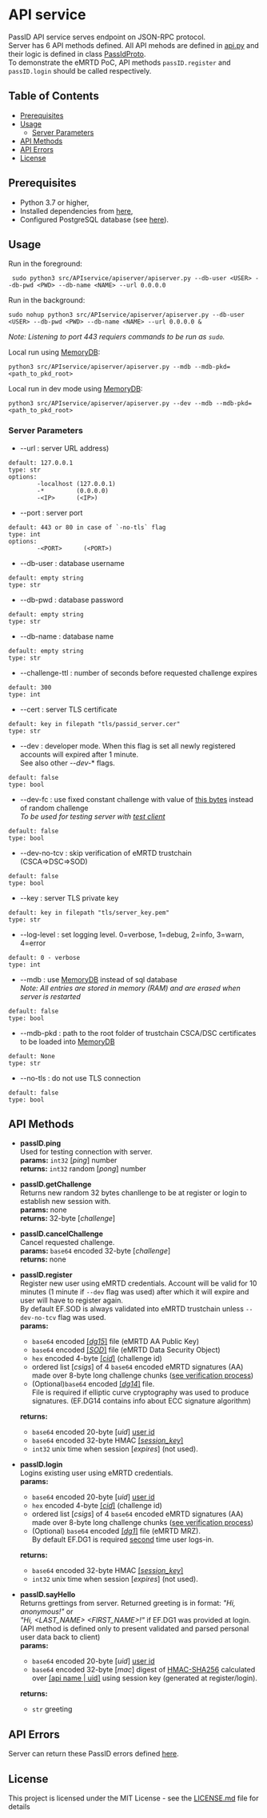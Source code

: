 # API service
PassID API service serves endpoint on JSON-RPC protocol.  
Server has 6 API methods defined.
All API mehods are defined in [api.py](https://github.com/ZeroPass/PassID-Server/blob/18e134e9316bf3888ae5e51ce4cf46468e832f44/src/APIservice/api.py#L56-L172) and their logic is defined in class [PassIdProto](https://github.com/ZeroPass/PassID-Server/blob/66b2ea724ec9a515d07298eed828c6849ec1cbbc/src/APIservice/proto/proto.py#L65-L438).  
 To demonstrate the eMRTD PoC, API methods `passID.register` and `passID.login` should be called respectively.

## Table of Contents  
- [Prerequisites](#prerequisites)
- [Usage](#usage)
  + [Server Parameters](#server-parameters)
- [API Methods](#api-methods)
- [API Errors](#api-errors)
- [License](#license)

## Prerequisites
* Python 3.7 or higher,
* Installed dependencies from [here](../../../../../PassID-Server#prerequisites),
* Configured PostgreSQL database (see [here](../../../../../PassID-Server#configure-postgresql-database)).

## Usage
Run in the foreground:
```
 sudo python3 src/APIservice/apiserver/apiserver.py --db-user <USER> --db-pwd <PWD> --db-name <NAME> --url 0.0.0.0
```

Run in the background:
```
sudo nohup python3 src/APIservice/apiserver/apiserver.py --db-user <USER> --db-pwd <PWD> --db-name <NAME> --url 0.0.0.0 &  
```
*Note: Listening to port 443 requiers commands to be run as `sudo`.*


Local run using [MemoryDB](https://github.com/ZeroPass/PassID-Server/blob/ddcc6073d298cb1a4e0d99195d928a9dce0f78e5/src/APIservice/proto/db.py#L262-L375):
```
python3 src/APIservice/apiserver/apiserver.py --mdb --mdb-pkd=<path_to_pkd_root>
```

Local run in dev mode using [MemoryDB](https://github.com/ZeroPass/PassID-Server/blob/ddcc6073d298cb1a4e0d99195d928a9dce0f78e5/src/APIservice/proto/db.py#L262-L375):
```
python3 src/APIservice/apiserver/apiserver.py --dev --mdb --mdb-pkd=<path_to_pkd_root>
```

### Server Parameters

* --url : server URL address)
```
default: 127.0.0.1
type: str
options:
        -localhost (127.0.0.1)
        -*         (0.0.0.0)
        -<IP>      (<IP>)
```

* --port : server port
```
default: 443 or 80 in case of `-no-tls` flag
type: int
options: 
        -<PORT>      (<PORT>)
```

* --db-user : database username
```
default: empty string
type: str
```

* --db-pwd : database password
```
default: empty string
type: str
```

* --db-name : database name
```
default: empty string
type: str
```



* --challenge-ttl : number of seconds before requested challenge expires
```
default: 300
type: int
```

* --cert : server TLS certificate
```
default: key in filepath "tls/passid_server.cer"
type: str
```

* --dev : developer mode. When this flag is set all newly registered accounts will expired after 1 minute.  
See also other *--dev-** flags.
```
default: false
type: bool
```

* --dev-fc : use fixed constant challenge with value of [this bytes](https://github.com/ZeroPass/PassID-Server/blob/master/src/APIservice/apiserver/apiserver.py#L26) instead of random challenge  
*To be used for testing server with [test client](https://github.com/ZeroPass/PassID-Server/blob/master/src/APIservice/unittest/test_client.py)*
```
default: false
type: bool
```

* --dev-no-tcv : skip verification of eMRTD trustchain (CSCA=>DSC=>SOD)
```
default: false
type: bool
```

* --key : server TLS private key
```
default: key in filepath "tls/server_key.pem"
type: str
```

* --log-level : set logging level. 0=verbose, 1=debug, 2=info, 3=warn, 4=error
```
default: 0 - verbose
type: int
```

* --mdb : use [MemoryDB](https://github.com/ZeroPass/PassID-Server/blob/ddcc6073d298cb1a4e0d99195d928a9dce0f78e5/src/APIservice/proto/db.py#L262-L375) instead of sql database  
*Note: All entries are stored in memory (RAM) and are erased when server is restarted*
```
default: false
type: bool
```

* --mdb-pkd : path to the root folder of trustchain CSCA/DSC certificates to be loaded into [MemoryDB](https://github.com/ZeroPass/PassID-Server/blob/ddcc6073d298cb1a4e0d99195d928a9dce0f78e5/src/APIservice/proto/db.py#L262-L375)
```
default: None
type: str
```

* --no-tls : do not use TLS connection
```
default: false
type: bool
```
## API Methods
* **passID.ping**  
  Used for testing connection with server.  
  **params:** `int32` [*ping*] number  
  **returns:** `int32` random [*pong*] number  
  
* **passID.getChallenge**  
  Returns new random 32 bytes chanllenge to be at register or login to establish new session with.  
  **params:** none  
  **returns:** 32-byte [*challenge*]  
  
* **passID.cancelChallenge**  
  Cancel requested challenge.  
  **params:** `base64` encoded 32-byte [*challenge*]  
  **returns:** none  
  
* **passID.register**  
  Register new user using eMRTD credentials. Account will be valid for 10 minutes (1 minute if `--dev` flag was used) after which it will expire and user will have to register again.  
  By default EF.SOD is always validated into eMRTD trustchain unless `--dev-no-tcv` flag was used.  
  **params:**
    * `base64` encoded [[*dg15*]](https://github.com/ZeroPass/PassID-Server/blob/a87cb5cc55c160a9ca80583ecb6099d7a6e57660/src/pymrtd/ef/dg.py#L189-L203) file (eMRTD AA Public Key)
    * `base64` encoded [[*SOD*]](https://github.com/ZeroPass/PassID-Server/blob/a87cb5cc55c160a9ca80583ecb6099d7a6e57660/src/pymrtd/ef/sod.py#L135-L195) file (eMRTD Data Security Object)
    * `hex` encoded 4-byte [[*cid*]](https://github.com/ZeroPass/PassID-Server/blob/master/src/APIservice/proto/challenge.py#L12-L37) (challenge id)
    * ordered list [*csigs*] of 4 `base64` encoded eMRTD signatures (AA) made over 8-byte long challenge chunks ([see verification process](https://github.com/ZeroPass/PassID-Server/blob/5800f368b03de6bf8d2ee9d26ba974ff3284b215/src/APIservice/proto/proto.py#L244-L249))
    * (Optional)`base64` encoded [[*dg14*]](https://github.com/ZeroPass/PassID-Server/blob/a87cb5cc55c160a9ca80583ecb6099d7a6e57660/src/pymrtd/ef/dg.py#L161-L185) file.  
    File is required if elliptic curve cryptography was used to produce signatures. (EF.DG14 contains info about ECC signature algorithm)

  **returns:**
    * `base64` encoded 20-byte [*uid*] [user id](https://github.com/ZeroPass/PassID-Server/blob/a87cb5cc55c160a9ca80583ecb6099d7a6e57660/src/APIservice/proto/user.py#L10-L39)
    * `base64` encoded 32-byte HMAC [[*session_key*]](https://github.com/ZeroPass/PassID-Server/blob/23af931ab1ef8fdc0c2d948c1fd4a14a71d7beba/src/APIservice/proto/session.py#L12-L43)
    * `int32` unix time when session [*expires*] (not used).
    
 * **passID.login**  
  Logins existing user using eMRTD credentials.  
  **params:**
    * `base64` encoded 20-byte [*uid*] [user id](https://github.com/ZeroPass/PassID-Server/blob/a87cb5cc55c160a9ca80583ecb6099d7a6e57660/src/APIservice/proto/user.py#L10-L39)
    * `hex` encoded 4-byte [[*cid*]](https://github.com/ZeroPass/PassID-Server/blob/master/src/APIservice/proto/challenge.py#L12-L37) (challenge id)
    * ordered list [*csigs*] of 4 `base64` encoded eMRTD signatures (AA) made over 8-byte long challenge chunks ([see verification process](https://github.com/ZeroPass/PassID-Server/blob/5800f368b03de6bf8d2ee9d26ba974ff3284b215/src/APIservice/proto/proto.py#L244-L249))
    * (Optional) `base64` encoded [[*dg1*]](https://github.com/ZeroPass/PassID-Server/blob/a87cb5cc55c160a9ca80583ecb6099d7a6e57660/src/pymrtd/ef/dg.py#L148-L158) file (eMRTD MRZ).  
    By default EF.DG1 is required [second](https://github.com/ZeroPass/PassID-Server/blob/66b2ea724ec9a515d07298eed828c6849ec1cbbc/src/APIservice/proto/proto.py#L155-L159) time user logs-in.
    
   **returns:**
    * `base64` encoded 32-byte HMAC [[*session_key*]](https://github.com/ZeroPass/PassID-Server/blob/23af931ab1ef8fdc0c2d948c1fd4a14a71d7beba/src/APIservice/proto/session.py#L12-L43)
    * `int32` unix time when session [*expires*] (not used).
    
* **passID.sayHello**  
  Returns grettings from server. Returned greeting is in format: *"Hi, anonymous!"* or  
  *"Hi, <LAST_NAME> <FIRST_NAME>!"* if EF.DG1 was provided at login.  
  (API method is defined only to present validated and parsed personal user data back to client)  
  **params:**
    * `base64` encoded 20-byte [*uid*] [user id](https://github.com/ZeroPass/PassID-Server/blob/a87cb5cc55c160a9ca80583ecb6099d7a6e57660/src/APIservice/proto/user.py#L10-L39)
    *  `base64` encoded 32-byte [*mac*] digest of [HMAC-SHA256](https://github.com/ZeroPass/PassID-Server/blob/66b2ea724ec9a515d07298eed828c6849ec1cbbc/src/APIservice/proto/session.py#L63-L69) calculated over [[api name | uid]](https://github.com/ZeroPass/PassID-Server/blob/master/src/APIservice/proto/proto.py#L206) using session key (generated at register/login).
    
   **returns:**
    * `str` greeting
    
## API Errors
Server can return these PassID errors defined [here](https://github.com/ZeroPass/PassID-Server/blob/master/src/APIservice/proto/proto.py#L21-L62).
 
## License

This project is licensed under the MIT License - see the [LICENSE.md](LICENSE.md) file for details
